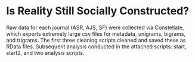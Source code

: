 # Is Reality Still Socially Constructed?

Raw data for each journal (ASR, AJS, SF) were collected via Constellate, which exports extremely large csv files for metadata, unigrams, bigrams, and trigrams. The first three cleaning scripts cleaned and saved these as RData files. Subsequent analysis conducted in the attached scripts: start, start2, and two analysis scripts. 
